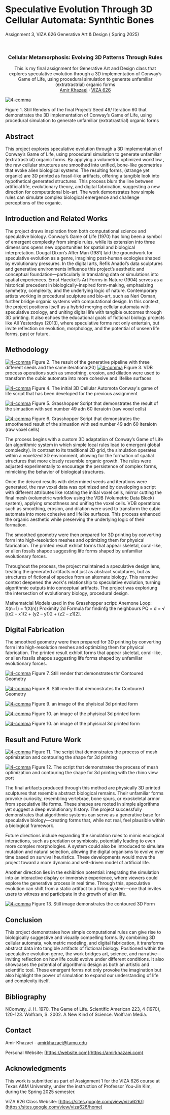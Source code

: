 # Speculative Evolution Through 3D Cellular Automata: Synthtic Bones

Assignment 3, VIZA 626 Generative Art &amp; Design ( Spring 2025)


<!-- Improved compatibility of back to top link: See: https://github.com/othneildrew/Best-README-Template/pull/73 -->
<a id="readme-top"></a>

<!-- PROJECT SHIELDS -->
<!--
*** I'm using markdown "reference style" links for readability.
*** Reference links are enclosed in brackets [ ] instead of parentheses ( ).
*** See the bottom of this document for the declaration of the reference variables
*** for contributors-url, forks-url, etc. This is an optional, concise syntax you may use.
*** https://www.markdownguide.org/basic-syntax/#reference-style-links
-->




<!-- PROJECT LOGO -->
<br />
<div align="center">
  </a>

  <h3 align="center">Cellular Metamorphosis: Evolving 3D Patterns Through Rules </h3>

  <p align="center">
This is my final assignment for Generative Art and Design class that explores speculative evolution through a 3D implementation of Conway’s Game of Life, using procedural simulation to generate unfamiliar (extratrastrial)  organic forms
    <a 
    <br />
    <br />
    <a href="https://amirkhazaei.com">Amir Khazaei</a>
    &middot;
    <a href="https://sites.google.com/view/viza626/home">VIZA 626</a>
  </p>
</div>

[![4-comma][Main]](https://example.com)

Figure 1. Still Renders of the final Project/ Seed 49/ Iteration 60 that demonstrates the 3D implementation of Conway’s Game of Life, using procedural simulation to generate unfamiliar (extratrastrial) organic forms
<!-- Abstract -->
## Abstract
This project explores speculative evolution through a 3D implementation of Conway’s Game of Life, using procedural simulation to generate unfamiliar (extratrastrial)  organic forms. By applying a volumetric optimized workflow , the raw cellular structures are smoothed into unified, bone-like geometries that evoke alien biological systems. The resulting forms, (strange yet organic) are 3D printed as fossil-like artifacts, offering a tangible look into hypothetical generated structures. This process blurs the line between artificial life, evolutionary theory, and digital fabrication, suggesting a new direction for computational bio-art. The work demonstrates how simple rules can simulate complex biological emergence and challenge perceptions of the organic.




<!-- Introduction and Related Works -->
## Introduction and Related Works

The project draws inspiration from both computational science and speculative biology. Conway’s Game of Life (1970) has long been a symbol of emergent complexity from simple rules, while its extension into three dimensions opens new opportunities for spatial and biological interpretation. Dougal Dixon’s After Man (1981) laid the groundwork for speculative evolution as a genre, imagining post-human ecologies shaped by evolutionary pressures. In the digital arts, Refik Anadol’s data sculptures and generative environments influence this project’s aesthetic and conceptual foundation—particularly in translating data or simulations into spatial experiences. Ernst Haeckel’s Art Forms in Nature (1904) serves as a historical precedent in biologically-inspired form-making, emphasizing symmetry, complexity, and the underlying logic of nature. Contemporary artists working in procedural sculpture and bio-art, such as Neri Oxman, further bridge organic systems with computational design. In this context, the project positions itself as a hybrid merging cellular automata with speculative zoology, and uniting digital life with tangible outcomes through 3D printing. It also echoes the educational goals of fictional biology projects like All Yesterdays (2013), where speculative forms not only entertain, but invite reflection on evolution, morphology, and the potential of unseen life forms, past or future.

## Methodology

[![4-comma][Iteration]](https://example.com)
Figure 2. The result of the generative pipeline with three different seeds and the same iterationa(20)
[![4-comma][Can1]](https://example.com)
Figure 3. VDB process operations such as smoothing, erosion, and dilation were used to transform the cubic automata into more cohesive and lifelike surfaces

[![4-comma][Can2]](https://example.com)
Figure 4. The initial 3D Cellular Automota Conway's game of life script that has been developed for the previous assignment

[![4-comma][Can3]](https://example.com)
Figure 5. Grasshopper Script that demonstrates the result of the simuation with sed number 49 adn 60 iteraiotn (raw voxel cells)

[![4-comma][Can4]](https://example.com)
Figure 6. Grasshopper Script that demonstrates the smoothened result of the simuation with sed number 49 adn 60 iteraiotn (raw voxel cells)



The process begins with a custom 3D adaptation of Conway’s Game of Life (an algorithmic system in which simple local rules lead to emergent global complexity). In contrast to its traditional 2D grid, the simulation operates within a voxelized 3D environment, allowing for the formation of spatial structures that more closely resemble organic growth. The rules were adjusted experimentally to encourage the persistence of complex forms, mimicking the behavior of biological structures.

Once the deisred results with  determined seeds and  iterations were generated, the raw voxel data was optimized and by developing a script with different attributes like rotating the initial voxel cells, mirror cutting the final mesh (volumetric workflow using the VDB (Volumetric Data Block) system), applying smoothness and unifing the voxel cells. VDB operations such as smoothing, erosion, and dilation were used to transform the cubic automata into more cohesive and lifelike surfaces. This process enhanced the organic aesthetic while preserving the underlying logic of their formation.

The smoothed geometry were then prepared for 3D printing by converting form into high-resolution meshes and optimizing them for physical fabrication. The printed result exhibit forms that appear skeletal, coral-like, or alien fossils shapoe suggesting life forms shaped by unfamiliar evolutionary forces.

Throughout the process, the project maintained a speculative design lens, treating the generated artifacts not just as abstract sculptures, but as structures of fictional of species from an alternate biology. This narrative context deepened the work's relationship to speculative evolution, turning algorithmic outputs into conceptual artifacts. The project was exploriung the intersection of evolutionary biology, procedural design.

Mathematcial Models used in the Grasshopper script:
Anemone Loop: X(n+1) = f(X(n))
Proximity 2d Formula for findinfg the neighbours
PQ = d = √ [(x2 – x1)2 + (y2 – y1)2 + (z2 – z1)2].


## Digital Fabrication

The smoothed geometry were then prepared for 3D printing by converting form into high-resolution meshes and optimizing them for physical fabrication. The printed result exhibit forms that appear skeletal, coral-like, or alien fossils shapoe suggesting life forms shaped by unfamiliar evolutionary forces.

[![4-comma][F1]](https://example.com)
Figure 7. Still render that demonstrates thr Contoured Geometry

[![4-comma][F2]](https://example.com)
Figure 8. Still render that demonstrates thr Contoured Geometry



[![4-comma][Pic1]](https://example.com)
Figure 9. an image of the phyisical 3d printed form

[![4-comma][Pic2]](https://example.com)
Figure 10.  an image of the phyisical 3d printed form


[![4-comma][Future]](https://example.com)
Figure 10.  an image of the phyisical 3d printed form






## Result and Future Work



[![4-comma][Can6]](https://example.com)
Figure 11. The script that demonstrates the process of mesh optimization and contouring the shape for 3d printing

[![4-comma][Can7]](https://example.com)
Figure 12. The script that demonstrates the process of mesh optimization and contouring the shape for 3d printing with the rhino view port




The final artifacts produced through this method are physically 3D printed sculptures that resemble abstract biological remains. Their unfamiliar forms provoke curiosity, resembling vertebrae, bone spurs, or exoskeletal armor from speculative life forms. These shapes are rooted in simple algorithms yet suggest a deep evolutionary history. The project successfully demonstrates that algorithmic systems can serve as a generative base for speculative biology—creating forms that, while not real, feel plausible within a biological framework.

Future directions include expanding the simulation rules to mimic ecological interactions, such as predation or symbiosis, potentially leading to even more complex morphologies. A system could also be introduced to simulate mutation and natural selection, allowing the digital organisms to evolve over time based on survival heuristics. These developments would move the project toward a more dynamic and self-driven model of artificial life.

Another direction lies in the exhibition potential: integrating the simulation into an interactive display or immersive experience, where viewers could explore the generative process in real time. Through this, speculative evolution can shift from a static artifact to a living system—one that invites users to witness and participate in the growth of alien life.

[![4-comma][Future]](https://example.com)
Figure 13. Still image demonstrates the contoured 3D Form


## Conclusion
This project demonstrates how simple computational rules can give rise to biologically suggestive and visually compelling forms. By combining 3D cellular automata, volumetric modeling, and digital fabrication, it transforms abstract data into tangible artifacts of fictional biology. Positioned within the speculative evolution genre, the work bridges art, science, and narrative—inviting reflection on how life could evolve under different conditions. It also showcases the potential of algorithmic design as both an artistic and scientific tool. These emergent forms not only provoke the imagination but also highlight the power of simulation to expand our understanding of life and complexity itself.

<!-- Bibliography -->
## Bibliography 
NConway, J. H. 1970. The Game of Life. Scientific American 223, 4 (1970), 120-123.
Wolfram, S. 2002. A New Kind of Science. Wolfram Media.



<!-- CONTACT -->
## Contact

Amir Khazaei - amirkhazaei@tamu.edu

Personal Website: [https://website.com](https://amirkhazaei.com)




<!-- ACKNOWLEDGMENTS -->
## Acknowledgments

This work is submitted as part of Assignment 1 for the VIZA 626 course at Texas A&M University, under the instruction of Professor You-Jin Kim, during the Spring 2025 semester.

VIZA 626 Class Website: [https://sites.google.com/view/viza626/](https://sites.google.com/view/viza626/home)

<!-- MARKDOWN LINKS & IMAGES -->
<!-- https://www.markdownguide.org/basic-syntax/#reference-style-links -->
[contributors-shield]: https://img.shields.io/github/contributors/othneildrew/Best-README-Template.svg?style=for-the-badge
[contributors-url]: https://github.com/othneildrew/Best-README-Template/graphs/contributors
[forks-shield]: https://img.shields.io/github/forks/othneildrew/Best-README-Template.svg?style=for-the-badge
[forks-url]: https://github.com/othneildrew/Best-README-Template/network/members
[stars-shield]: https://img.shields.io/github/stars/othneildrew/Best-README-Template.svg?style=for-the-badge
[stars-url]: https://github.com/othneildrew/Best-README-Template/stargazers
[issues-shield]: https://img.shields.io/github/issues/othneildrew/Best-README-Template.svg?style=for-the-badge
[issues-url]: https://github.com/othneildrew/Best-README-Template/issues
[license-shield]: https://img.shields.io/github/license/othneildrew/Best-README-Template.svg?style=for-the-badge
[license-url]: https://github.com/othneildrew/Best-README-Template/blob/master/LICENSE.txt
[linkedin-shield]: https://img.shields.io/badge/-LinkedIn-black.svg?style=for-the-badge&logo=linkedin&colorB=555
[linkedin-url]: https://linkedin.com/in/othneildrew
[product-screenshot]: images/screenshot.png
[Main]: images/Main.png
[Methodology1]: Images/Methodology1.jpg
[Canvas]: images/Canvas.PNG
[Future]: images/Future.jpg
[Can1]: images/Can1.png
[Can2]: images/Can2.png
[Can3]: images/Can3.png
[Can4]: images/Can4.png
[Can5]: images/Can5.png
[Can6]: images/Can6.png
[Can7]: images/Can7.png
[Pic1]: images/Pic1.png
[Pic2]: images/Pic2.png
[Iteration]: images/Iteration.png
[F1]: images/F1.png
[F2]: images/F2.png
[Future]: images/Future.PNG
[RenTest]: images/RenTest.png



[Next.js]: https://img.shields.io/badge/next.js-000000?style=for-the-badge&logo=nextdotjs&logoColor=white
[Next-url]: https://nextjs.org/
[React.js]: https://img.shields.io/badge/React-20232A?style=for-the-badge&logo=react&logoColor=61DAFB
[React-url]: https://reactjs.org/
[Vue.js]: https://img.shields.io/badge/Vue.js-35495E?style=for-the-badge&logo=vuedotjs&logoColor=4FC08D
[Vue-url]: https://vuejs.org/
[Angular.io]: https://img.shields.io/badge/Angular-DD0031?style=for-the-badge&logo=angular&logoColor=white
[Angular-url]: https://angular.io/
[Svelte.dev]: https://img.shields.io/badge/Svelte-4A4A55?style=for-the-badge&logo=svelte&logoColor=FF3E00
[Svelte-url]: https://svelte.dev/
[Laravel.com]: https://img.shields.io/badge/Laravel-FF2D20?style=for-the-badge&logo=laravel&logoColor=white
[Laravel-url]: https://laravel.com
[Bootstrap.com]: https://img.shields.io/badge/Bootstrap-563D7C?style=for-the-badge&logo=bootstrap&logoColor=white
[Bootstrap-url]: https://getbootstrap.com
[JQuery.com]: https://img.shields.io/badge/jQuery-0769AD?style=for-the-badge&logo=jquery&logoColor=white
[JQuery-url]: https://jquery.com 
